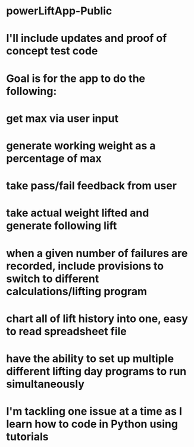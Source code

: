# powerLiftApp-Public
# I'll include updates and proof of concept test code
# Goal is for the app to do the following:
# get max via user input
# generate working weight as a percentage of max
# take pass/fail feedback from user
# take actual weight lifted and generate following lift
# when a given number of failures are recorded, include provisions to switch to different calculations/lifting program
# chart all of lift history into one, easy to read spreadsheet file
# have the ability to set up multiple different lifting day programs to run simultaneously

# I'm tackling one issue at a time as I learn how to code in Python using tutorials
